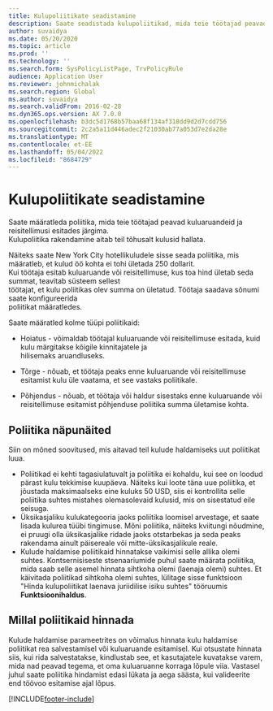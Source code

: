 ```yaml
---
title: Kulupoliitikate seadistamine
description: Saate seadistada kulupoliitikad, mida teie töötajad peavad järgima kuluaruannete ja reisitaotluste sisestamisel ja esitamisel rakenduses Microsoft Dynamics 365 Finance.
author: suvaidya
ms.date: 05/20/2020
ms.topic: article
ms.prod: ''
ms.technology: ''
ms.search.form: SysPolicyListPage, TrvPolicyRule
audience: Application User
ms.reviewer: johnmichalak
ms.search.region: Global
ms.author: suvaidya
ms.search.validFrom: 2016-02-28
ms.dyn365.ops.version: AX 7.0.0
ms.openlocfilehash: b3dc5d1768b57baa68f134af318dd9d2d7cdd756
ms.sourcegitcommit: 2c2a5a11d446adec2f21030ab77a053d7e2da28e
ms.translationtype: MT
ms.contentlocale: et-EE
ms.lasthandoff: 05/04/2022
ms.locfileid: "8684729"
---
```

# <a name="set-up-expense-policies"></a>Kulupoliitikate seadistamine

Saate määratleda poliitika, mida teie töötajad peavad kuluaruandeid ja reisitellimusi esitades järgima.         
Kulupoliitika rakendamine aitab teil tõhusalt kulusid hallata.         

Näiteks saate New York City hotellikuludele sisse seada poliitika, mis määratleb, et kulud öö kohta ei tohi ületada 250 dollarit.       
Kui töötaja esitab kuluaruande või reisitellimuse, kus toa hind ületab seda summat, teavitab süsteem sellest        
töötajat, et kulu poliitikas olev summa on ületatud. Töötaja saadava sõnumi saate konfigureerida        
poliitikat määratledes.      
        
Saate määratled kolme tüüpi poliitikaid:         
        
- Hoiatus - võimaldab töötajal kuluaruande või reisitellimuse esitada, kuid kulu märgitakse kõigile kinnitajatele ja        
  hilisemaks aruandluseks.        

- Tõrge - nõuab, et töötaja peaks enne kuluaruande või reisitellimuse esitamist kulu üle vaatama, et see vastaks poliitikale.       
 
 - Põhjendus - nõuab, et töötaja või haldur sisestaks enne kuluaruande või reisitellimuse esitamist põhjenduse poliitika summa ületamise kohta.        

## <a name="policy-tips"></a>Poliitika näpunäited
Siin on mõned soovitused, mis aitavad teil kulude haldamiseks uut poliitikat luua. 
* Poliitikad ei kehti tagasiulatuvalt ja poliitika ei kohaldu, kui see on loodud pärast kulu tekkimise kuupäeva. Näiteks kui loote täna uue poliitika, et jõustada maksimaalseks eine kuluks 50 USD, siis ei kontrollita selle poliitika suhtes mistahes olemasolevaid kulusid, mis on sisestatud eile seisuga.
* Üksikasjaliku kulukategooria jaoks poliitika loomisel arvestage, et saate lisada kulurea tüübi tingimuse. Mõni poliitika, näiteks kviitungi nõudmine, ei pruugi olla üksikasjalike ridade jaoks otstarbekas ja seda peaks rakendama ainult päisereale või mitte-üksikasjalikule reale. 
* Kulude haldamise poliitikaid hinnatakse vaikimisi selle allika olemi suhtes. Kontsernisiseste stsenaariumide puhul saate määrata poliitika, mida saab selle asemel hinnata sihtkoha olemi (laenaja olemi) suhtes. Et käivitada poliitikad sihtkoha olemi suhtes, lülitage sisse funktsioon "Hinda kulupoliitikat laenava juriidilise isiku suhtes" tööruumis **Funktsioonihaldus**.

## <a name="when-to-evaluate-policies"></a>Millal poliitikaid hinnada

Kulude haldamise parameetrites on võimalus hinnata kulu haldamise poliitikat rea salvestamisel või kuluaruande esitamisel. Kui otsustate hinnata siis, kui rida salvestatakse, kindlustab see, et kasutajatele kuvatakse varem, mida nad peavad tegema, et oma kuluaruanne korraga lõpule viia. Vastasel juhul saate poliitika hindamist edasi lükata ja aega säästa, kui valideerite end töövoo esitamise ajal lõpus.


[!INCLUDE[footer-include](../includes/footer-banner.md)]